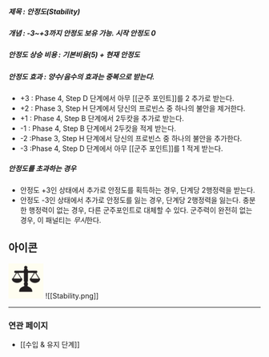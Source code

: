##### 제목 : 안정도(Stability)
##### 개념 : -3~+3까지 안정도 보유 가능. 시작 안정도 0

##### 안정도 상승 비용 : 기본비용(5) + 현재 안정도

##### 안정도 효과 : 양수/음수의 효과는 중복으로 받는다.
- +3 : Phase 4, Step D 단계에서 아무 [[군주 포인트]]를 2 추가로 받는다.
- +2 : Phase 3, Step H 단계에서 당신의 프로빈스 중 하나의 불안을 제거한다.
- +1 : Phase 4, Step B 단계에서 2두캇을 추가로 받는다.
- -1 : Phase 4, Step B 단계에서 2두캇을 적게 받는다.
- -2 :Phase 3, Step H 단계에서 당신의 프로빈스 중 하나의 불안을 추가한다.
- -3 :Phase 4, Step D 단계에서 아무 [[군주 포인트]]를 1 적게 받는다.
##### 안정도를 초과하는 경우
- 안정도 +3인 상태에서 추가로 안정도를 획득하는 경우, 단계당 2행정력을 받는다.
- 안정도 -3인 상태에서 추가로 안정도를 잃는 경우, 단계당 2행정력을 잃는다. 충분한 행정력이 없는 경우, 다른 군주포인트로 대체할 수 있다. 군주력이 완전히 없는 경우, 이 패널티는 *무시*한다.

## 아이콘
<img src="\Assets\Stability.png"/>
![[Stability.png]]

--- 

### 연관 페이지
- [[수입 & 유지 단계]]
